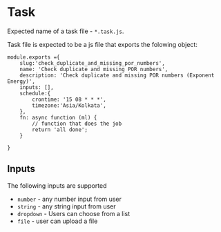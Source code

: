 # Task

Expected name of a task file - `*.task.js`. 

Task file is expected to be a js file that exports the folowing object:
```
module.exports ={
    slug:'check_duplicate_and_missing_por_numbers',
    name: 'Check duplicate and missing POR numbers',
    description: 'Check duplicate and missing POR numbers (Exponent Energy)',
    inputs: [],
    schedule:{
        crontime: '15 08 * * *',
        timezone:'Asia/Kolkata',
    },
    fn: async function (ml) {
        // function that does the job
        return 'all done';
    }
            
}
```






## Inputs

The following inputs are supported
- `number` - any number input from user
- `string` - any string input from user
- `dropdown` - Users can choose from a list
- `file` - user can upload a file
